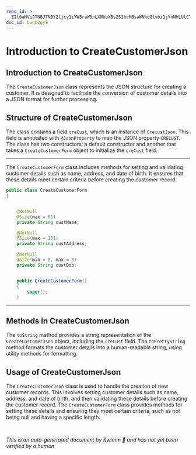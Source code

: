 ```yaml
---
repo_id: >-
  Z2l0aHViJTNBJTNBY2ljcy1iYW5raW5nLXNhbXBsZS1hcHBsaWNhdGlvbi1jYnNhLUlCTS1EZW1vJTNBJTNBU3dpbW0tRGVtbw==
doc_id: bwgb2gy8
---
```

# Introduction to CreateCustomerJson

## Introduction to CreateCustomerJson

The `CreateCustomerJson` class represents the JSON structure for creating a customer. It is designed to facilitate the conversion of customer details into a JSON format for further processing.

## Structure of CreateCustomerJson

The class contains a field `creCust`, which is an instance of `CrecustJson`. This field is annotated with `@JsonProperty` to map the JSON property `CRECUST`. The class has two constructors: a default constructor and another that takes a <SwmToken path="src/Z-OS-Connect-Customer-Services-Interface/src/main/java/com/ibm/cics/cip/bank/springboot/customerservices/jsonclasses/createcustomer/CreateCustomerForm.java" pos="9:4:4" line-data="public class CreateCustomerForm">`CreateCustomerForm`</SwmToken> object to initialize the `creCust` field.

<SwmSnippet path="/src/Z-OS-Connect-Customer-Services-Interface/src/main/java/com/ibm/cics/cip/bank/springboot/customerservices/jsonclasses/createcustomer/CreateCustomerForm.java" line="9">

---

The <SwmToken path="src/Z-OS-Connect-Customer-Services-Interface/src/main/java/com/ibm/cics/cip/bank/springboot/customerservices/jsonclasses/createcustomer/CreateCustomerForm.java" pos="9:4:4" line-data="public class CreateCustomerForm">`CreateCustomerForm`</SwmToken> class includes methods for setting and validating customer details such as name, address, and date of birth. It ensures that these details meet certain criteria before creating the customer record.

```java
public class CreateCustomerForm
{


	@NotNull
	@Size(max = 61)
	private String custName;

	@NotNull
	@Size(max = 161)
	private String custAddress;

	@NotNull
	@Size(min = 8, max = 8)
	private String custDob;


	public CreateCustomerForm()
	{
		super();
	}
```

---

</SwmSnippet>

## Methods in CreateCustomerJson

The <SwmToken path="src/Z-OS-Connect-Customer-Services-Interface/src/main/java/com/ibm/cics/cip/bank/springboot/customerservices/jsonclasses/createcustomer/CreateCustomerForm.java" pos="71:5:5" line-data="	public String toString()">`toString`</SwmToken> method provides a string representation of the `CreateCustomerJson` object, including the `creCust` field. The `toPrettyString` method formats the customer details into a human-readable string, using utility methods for formatting.

## Usage of CreateCustomerJson

The `CreateCustomerJson` class is used to handle the creation of new customer records. This involves setting customer details such as name, address, and date of birth, and then validating these details before creating the customer record. The <SwmToken path="src/Z-OS-Connect-Customer-Services-Interface/src/main/java/com/ibm/cics/cip/bank/springboot/customerservices/jsonclasses/createcustomer/CreateCustomerForm.java" pos="9:4:4" line-data="public class CreateCustomerForm">`CreateCustomerForm`</SwmToken> class provides methods for setting these details and ensuring they meet certain criteria, such as not being null and having a specific length.

&nbsp;

*This is an auto-generated document by Swimm 🌊 and has not yet been verified by a human*

<SwmMeta version="3.0.0" repo-id="Z2l0aHViJTNBJTNBY2ljcy1iYW5raW5nLXNhbXBsZS1hcHBsaWNhdGlvbi1jYnNhLUlCTS1EZW1vJTNBJTNBU3dpbW0tRGVtbw==" repo-name="cics-banking-sample-application-cbsa-IBM-Demo"></SwmMeta>
